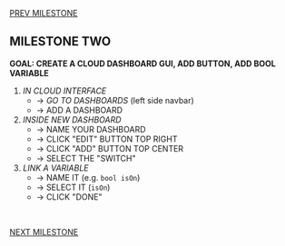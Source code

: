 
[PREV MILESTONE](./1-MILESTONE.md)

## MILESTONE TWO
**GOAL: CREATE A CLOUD DASHBOARD GUI, ADD BUTTON, ADD BOOL VARIABLE** 

1. *IN CLOUD INTERFACE*
	- -> *GO TO DASHBOARDS* (left side navbar)
	- -> ADD A DASHBOARD
2. *INSIDE NEW DASHBOARD*
	- -> NAME YOUR DASHBOARD
	- -> CLICK "EDIT" BUTTON TOP RIGHT
	- -> CLICK "ADD" BUTTON TOP CENTER
	- -> SELECT THE "SWITCH"
3. *LINK A VARIABLE*
	- -> NAME IT (e.g. `bool isOn`)
	- -> SELECT IT (`isOn`)
	- -> CLICK "DONE"

<br>

[NEXT MILESTONE](./3-MILESTONE.md)
